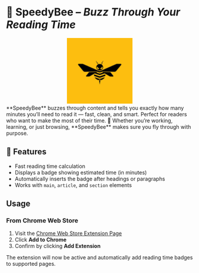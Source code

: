 # 🐝 **SpeedyBee** – _Buzz Through Your Reading Time_

<div style="text-align: center;">
 <img src="./images/icon-128.png" alt="SpeedyBee"  width="177" height="177"/>
</div>
**SpeedyBee** buzzes through content and tells you exactly how many minutes you’ll need to read it — fast, clean, and smart. Perfect for readers who want to make the most of their time. 🐝 Whether you’re working, learning, or just browsing, **SpeedyBee** makes sure you fly through with purpose.

## 🚀 Features

- Fast reading time calculation
- Displays a badge showing estimated time (in minutes)
- Automatically inserts the badge after headings or paragraphs
- Works with `main`, `article`, and `section` elements

## Usage

### From Chrome Web Store

1. Visit the [Chrome Web Store Extension Page](#)
2. Click **Add to Chrome**
3. Confirm by clicking **Add Extension**

The extension will now be active and automatically add reading time badges to supported pages.
